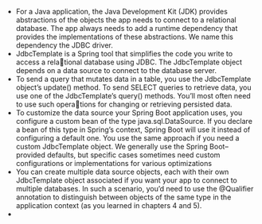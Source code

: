 - For a Java application, the Java Development Kit (JDK) provides abstractions of the objects the app needs to connect to a relational database. The app always needs to add a runtime dependency that provides the implementations of these abstractions. We name this dependency the JDBC driver.
- JdbcTemplate is a Spring tool that simplifies the code you write to access a relational database using JDBC. The JdbcTemplate object depends on a data source to connect to the database server.
- To send a query that mutates data in a table, you use the JdbcTemplate object’s update() method. To send SELECT queries to retrieve data, you use one of the JdbcTemplate’s query() methods. You’ll most often need to use such operations for changing or retrieving persisted data.
- To customize the data source your Spring Boot application uses, you configure a custom bean of the type java.sql.DataSource. If you declare a bean of this type in Spring’s context, Spring Boot will use it instead of configuring a default one. You use the same approach if you need a custom JdbcTemplate object. We generally use the Spring Boot–provided defaults, but specific cases sometimes need custom configurations or implementations for various optimizations
- You can create multiple data source objects, each with their own JdbcTemplate object associated if you want your app to connect to multiple databases. In such a scenario, you’d need to use the @Qualifier annotation to distinguish between objects of the same type in the application context (as you learned in chapters 4 and 5).
- 